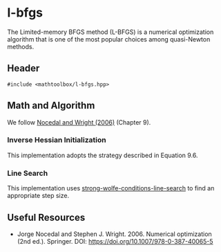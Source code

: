 # l-bfgs

The Limited-memory BFGS method (L-BFGS) is a numerical optimization algorithm that is one of the most popular choices among quasi-Newton methods.

## Header

```
#include <mathtoolbox/l-bfgs.hpp>
```

## Math and Algorithm

We follow [Nocedal and Wright (2006)](https://doi.org/10.1007/978-0-387-40065-5) (Chapter 9).

### Inverse Hessian Initialization

This implementation adopts the strategy described in Equation 9.6.

### Line Search

This implementation uses [strong-wolfe-conditions-line-search](./strong-wolfe-conditions-line-search) to find an appropriate step size.

## Useful Resources

- Jorge Nocedal and Stephen J. Wright. 2006. Numerical optimization (2nd ed.). Springer. DOI: <https://doi.org/10.1007/978-0-387-40065-5>
